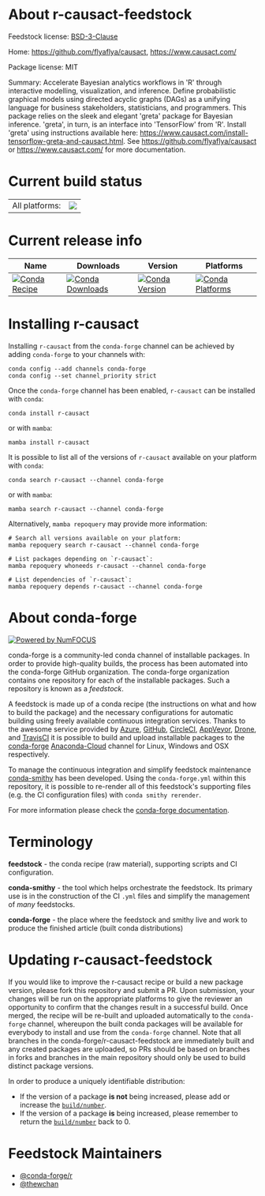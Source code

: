 About r-causact-feedstock
=========================

Feedstock license: [BSD-3-Clause](https://github.com/conda-forge/r-causact-feedstock/blob/main/LICENSE.txt)

Home: https://github.com/flyaflya/causact, https://www.causact.com/

Package license: MIT

Summary: Accelerate Bayesian analytics workflows in 'R' through interactive modelling, visualization, and inference. Define probabilistic graphical models using directed acyclic graphs (DAGs) as a unifying language for business stakeholders, statisticians, and programmers. This package relies on the sleek and elegant 'greta' package for Bayesian inference. 'greta', in turn, is an interface into 'TensorFlow' from 'R'. Install 'greta' using instructions available here: <https://www.causact.com/install-tensorflow-greta-and-causact.html>. See <https://github.com/flyaflya/causact> or <https://www.causact.com/> for more documentation.

Current build status
====================


<table><tr><td>All platforms:</td>
    <td>
      <a href="https://dev.azure.com/conda-forge/feedstock-builds/_build/latest?definitionId=20186&branchName=main">
        <img src="https://dev.azure.com/conda-forge/feedstock-builds/_apis/build/status/r-causact-feedstock?branchName=main">
      </a>
    </td>
  </tr>
</table>

Current release info
====================

| Name | Downloads | Version | Platforms |
| --- | --- | --- | --- |
| [![Conda Recipe](https://img.shields.io/badge/recipe-r--causact-green.svg)](https://anaconda.org/conda-forge/r-causact) | [![Conda Downloads](https://img.shields.io/conda/dn/conda-forge/r-causact.svg)](https://anaconda.org/conda-forge/r-causact) | [![Conda Version](https://img.shields.io/conda/vn/conda-forge/r-causact.svg)](https://anaconda.org/conda-forge/r-causact) | [![Conda Platforms](https://img.shields.io/conda/pn/conda-forge/r-causact.svg)](https://anaconda.org/conda-forge/r-causact) |

Installing r-causact
====================

Installing `r-causact` from the `conda-forge` channel can be achieved by adding `conda-forge` to your channels with:

```
conda config --add channels conda-forge
conda config --set channel_priority strict
```

Once the `conda-forge` channel has been enabled, `r-causact` can be installed with `conda`:

```
conda install r-causact
```

or with `mamba`:

```
mamba install r-causact
```

It is possible to list all of the versions of `r-causact` available on your platform with `conda`:

```
conda search r-causact --channel conda-forge
```

or with `mamba`:

```
mamba search r-causact --channel conda-forge
```

Alternatively, `mamba repoquery` may provide more information:

```
# Search all versions available on your platform:
mamba repoquery search r-causact --channel conda-forge

# List packages depending on `r-causact`:
mamba repoquery whoneeds r-causact --channel conda-forge

# List dependencies of `r-causact`:
mamba repoquery depends r-causact --channel conda-forge
```


About conda-forge
=================

[![Powered by
NumFOCUS](https://img.shields.io/badge/powered%20by-NumFOCUS-orange.svg?style=flat&colorA=E1523D&colorB=007D8A)](https://numfocus.org)

conda-forge is a community-led conda channel of installable packages.
In order to provide high-quality builds, the process has been automated into the
conda-forge GitHub organization. The conda-forge organization contains one repository
for each of the installable packages. Such a repository is known as a *feedstock*.

A feedstock is made up of a conda recipe (the instructions on what and how to build
the package) and the necessary configurations for automatic building using freely
available continuous integration services. Thanks to the awesome service provided by
[Azure](https://azure.microsoft.com/en-us/services/devops/), [GitHub](https://github.com/),
[CircleCI](https://circleci.com/), [AppVeyor](https://www.appveyor.com/),
[Drone](https://cloud.drone.io/welcome), and [TravisCI](https://travis-ci.com/)
it is possible to build and upload installable packages to the
[conda-forge](https://anaconda.org/conda-forge) [Anaconda-Cloud](https://anaconda.org/)
channel for Linux, Windows and OSX respectively.

To manage the continuous integration and simplify feedstock maintenance
[conda-smithy](https://github.com/conda-forge/conda-smithy) has been developed.
Using the ``conda-forge.yml`` within this repository, it is possible to re-render all of
this feedstock's supporting files (e.g. the CI configuration files) with ``conda smithy rerender``.

For more information please check the [conda-forge documentation](https://conda-forge.org/docs/).

Terminology
===========

**feedstock** - the conda recipe (raw material), supporting scripts and CI configuration.

**conda-smithy** - the tool which helps orchestrate the feedstock.
                   Its primary use is in the construction of the CI ``.yml`` files
                   and simplify the management of *many* feedstocks.

**conda-forge** - the place where the feedstock and smithy live and work to
                  produce the finished article (built conda distributions)


Updating r-causact-feedstock
============================

If you would like to improve the r-causact recipe or build a new
package version, please fork this repository and submit a PR. Upon submission,
your changes will be run on the appropriate platforms to give the reviewer an
opportunity to confirm that the changes result in a successful build. Once
merged, the recipe will be re-built and uploaded automatically to the
`conda-forge` channel, whereupon the built conda packages will be available for
everybody to install and use from the `conda-forge` channel.
Note that all branches in the conda-forge/r-causact-feedstock are
immediately built and any created packages are uploaded, so PRs should be based
on branches in forks and branches in the main repository should only be used to
build distinct package versions.

In order to produce a uniquely identifiable distribution:
 * If the version of a package **is not** being increased, please add or increase
   the [``build/number``](https://docs.conda.io/projects/conda-build/en/latest/resources/define-metadata.html#build-number-and-string).
 * If the version of a package **is** being increased, please remember to return
   the [``build/number``](https://docs.conda.io/projects/conda-build/en/latest/resources/define-metadata.html#build-number-and-string)
   back to 0.

Feedstock Maintainers
=====================

* [@conda-forge/r](https://github.com/conda-forge/r/)
* [@thewchan](https://github.com/thewchan/)

